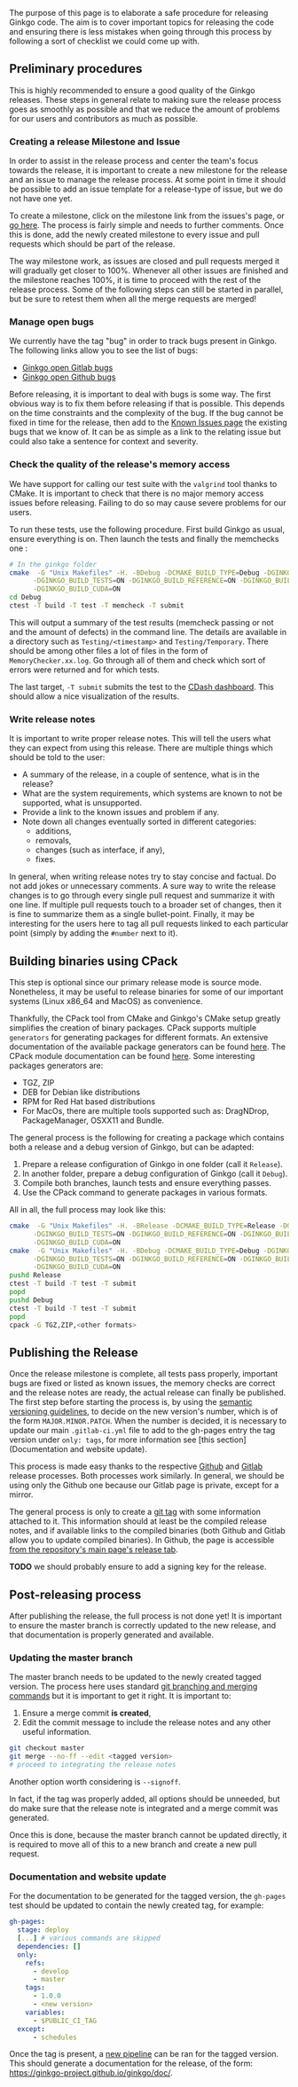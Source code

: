 The purpose of this page is to elaborate a safe procedure for releasing Ginkgo code. The aim is to cover important topics for releasing the code and ensuring there is less mistakes when going through this process by following a sort of checklist we could come up with.

Preliminary procedures
----------------------
This is highly recommended to ensure a good quality of the Ginkgo releases.
These steps in general relate to making sure the release process goes as smoothly as possible and that we reduce the amount of problems for our users and contributors as much as possible.

### Creating a release Milestone and Issue
In order to assist in the release process and center the team's focus towards the release, it is important to create a new milestone for the release and an issue to manage the release process. At some point in time it should be possible to add an issue template for a release-type of issue, but we do not have one yet.

To create a milestone, click on the milestone link from the issues's page, or [go here](https://github.com/ginkgo-project/ginkgo/milestones). The process is fairly simple and needs to further comments. Once this is done, add the newly created milestone to every issue and pull requests which should be part of the release.

The way milestone work, as issues are closed and pull requests merged it will gradually get closer to 100%. Whenever all other issues are finished and the milestone reaches 100%, it is time to proceed with the rest of the release process. Some of the following steps can still be started in parallel, but be sure to retest them when all the merge requests are merged!

### Manage open bugs
We currently have the tag "bug" in order to track bugs present in Ginkgo. The following links allow you to see the list of bugs:
+ [Ginkgo open Gitlab bugs](https://gitlab.com/ginkgo-project/ginkgo/issues?scope=all&utf8=%E2%9C%93&state=opened&label_name[]=Bug)
+ [Ginkgo open Github bugs](https://github.com/ginkgo-project/ginkgo/issues?q=is%3Aissue+is%3Aopen+label%3ABug)

Before releasing, it is important to deal with bugs is some way. The first obvious way is to fix them before releasing if that is possible. This depends on the time constraints and the complexity of the bug. If the bug cannot be fixed in time for the release, then add to the [Known Issues page](https://github.com/ginkgo-project/ginkgo/wiki/Known-Issues) the existing bugs that we know of. It can be as simple as a link to the relating issue but could also take a sentence for context and severity.

### Check the quality of the release's memory access
We have support for calling our test suite with the `valgrind` tool thanks to CMake. It is important to check that there is no major memory access issues before releasing. Failing to do so may cause severe problems for our users.

To run these tests, use the following procedure. First build Ginkgo as usual, ensure everything is on. Then launch the tests and finally the memchecks one :
```bash 
# In the ginkgo folder
cmake  -G "Unix Makefiles" -H. -BDebug -DCMAKE_BUILD_TYPE=Debug -DGINKGO_DEVEL_TOOLS=ON \
      -DGINKGO_BUILD_TESTS=ON -DGINKGO_BUILD_REFERENCE=ON -DGINKGO_BUILD_OMP=ON \
      -DGINKGO_BUILD_CUDA=ON
cd Debug
ctest -T build -T test -T memcheck -T submit
```

This will output a summary of the test results (memcheck passing or not and the amount of defects) in the command line. The details are available in a directory such as `Testing/<timestamp>` and `Testing/Temporary`. There should be among other files a lot of files in the form of `MemoryChecker.xx.log`. Go through all of them and check which sort of errors were returned and for which tests.

The last target, `-T submit` submits the test to the [CDash dashboard](https://my.cdash.org/index.php?project=Ginkgo+Project). This should allow a nice visualization of the results.

### Write release notes
It is important to write proper release notes. This will tell the users what they can expect from using this release. There are multiple things which should be told to the user:
+ A summary of the release, in a couple of sentence, what is in the release?
+ What are the system requirements, which systems are known to not be supported, what is unsupported.
+ Provide a link to the known issues and problem if any.
+ Note down all changes eventually sorted in different categories:
   + additions,
   + removals,
   + changes (such as interface, if any),
   + fixes.


In general, when writing release notes try to stay concise and factual. Do not add jokes or unnecessary comments. A sure way to write the release changes is to go through every single pull request and summarize it with one line. If multiple pull requests touch to a broader set of changes, then it is fine to summarize them as a single bullet-point. Finally, it may be interesting for the users here to tag all pull requests linked to each particular point (simply by adding the `#number` next to it).

Building binaries using CPack
-----------------------------
This step is optional since our primary release mode is source mode. Nonetheless, it may be useful to release binaries for some of our important systems (Linux x86_64 and MacOS) as convenience.

Thankfully, the CPack tool from CMake and Ginkgo's CMake setup greatly simplifies the creation of binary packages. CPack supports multiple `generators` for generating packages for different formats. An extensive documentation of the available package generators can be found [here](https://gitlab.kitware.com/cmake/community/wikis/doc/cpack/PackageGenerators). The CPack module documentation can be found [here](https://cmake.org/cmake/help/v3.9/module/CPack.html). Some interesting packages generators are:
+ TGZ, ZIP
+ DEB for Debian like distributions
+ RPM for Red Hat based distributions
+ For MacOs, there are multiple tools supported such as: DragNDrop, PackageManager, OSXX11 and Bundle.

The general process is the following for creating a package which contains both a release and a debug version of Ginkgo, but can be adapted:
1. Prepare a release configuration of Ginkgo in one folder (call it `Release`).
2. In another folder, prepare a debug configuration of Ginkgo (call it `Debug`).
3. Compile both branches, launch tests and ensure everything passes.
4. Use the CPack command to generate packages in various formats.

All in all, the full process may look like this:
```bash
cmake  -G "Unix Makefiles" -H. -BRelease -DCMAKE_BUILD_TYPE=Release -DGINKGO_DEVEL_TOOLS=ON \
      -DGINKGO_BUILD_TESTS=ON -DGINKGO_BUILD_REFERENCE=ON -DGINKGO_BUILD_OMP=ON \
      -DGINKGO_BUILD_CUDA=ON
cmake  -G "Unix Makefiles" -H. -BDebug -DCMAKE_BUILD_TYPE=Debug -DGINKGO_DEVEL_TOOLS=ON \
      -DGINKGO_BUILD_TESTS=ON -DGINKGO_BUILD_REFERENCE=ON -DGINKGO_BUILD_OMP=ON \
      -DGINKGO_BUILD_CUDA=ON
pushd Release
ctest -T build -T test -T submit
popd
pushd Debug
ctest -T build -T test -T submit
popd
cpack -G TGZ,ZIP,<other formats>
```

Publishing the Release
----------------------
Once the release milestone is complete, all tests pass properly, important bugs are fixed or listed as known issues, the memory checks are correct and the release notes are ready, the actual release can finally be published. The first step before starting the process is, by using the [semantic versioning guidelines](https://semver.org/), to decide on the new version's number, which is of the form `MAJOR.MINOR.PATCH`. When the number is decided, it is necessary to update our main `.gitlab-ci.yml` file to add to the gh-pages entry the tag version under `only: tags`, for more information see [this section](Documentation and website update).

This process is made easy thanks to the respective [Github](https://help.github.com/articles/creating-releases/) and [Gitlab](https://docs.gitlab.com/ee/workflow/releases.html) release processes. Both processes work similarly. In general, we should be using only the Github one because our Gitlab page is private, except for a mirror.

The general process is only to create a [git tag](https://git-scm.com/book/en/v2/Git-Basics-Tagging) with some information attached to it. This information should at least be the compiled release notes, and if available links to the compiled binaries (both Github and Gitlab allow you to update compiled binaries). In Github, the page is accessible [from the repository's main page's release tab](https://github.com/ginkgo-project/ginkgo/releases).

__TODO__ we should probably ensure to add a signing key for the release.

Post-releasing process
----------------------
After publishing the release, the full process is not done yet! It is important to ensure the master branch is correctly updated to the new release, and that documentation is properly generated and available.

### Updating the master branch
The master branch needs to be updated to the newly created tagged version. The process here uses standard [git branching and merging commands](https://git-scm.com/book/en/v2/Git-Branching-Basic-Branching-and-Merging) but it is important to get it right. It is important to:
1. Ensure a merge commit **is created**,
2. Edit the commit message to include the release notes and any other useful information.

```bash
git checkout master
git merge --no-ff --edit <tagged version>
# proceed to integrating the release notes
```
Another option worth considering is `--signoff`.

In fact, if the tag was properly added, all options should be unneeded, but do make sure that the release note is integrated and a merge commit was generated.

Once this is done, because the master branch cannot be updated directly, it is required to move all of this to a new branch and create a new pull request.

### Documentation and website update
For the documentation to be generated for the tagged version, the `gh-pages` test should be updated to contain the newly created tag, for example:
```yaml
gh-pages:
  stage: deploy
  [...] # various commands are skipped
  dependencies: []
  only:
    refs:
      - develop
      - master
    tags:
      - 1.0.0
      - <new version>
    variables:
      - $PUBLIC_CI_TAG
  except:
      - schedules
```

Once the tag is present, a [new pipeline](https://gitlab.com/ginkgo-project/ginkgo-public-ci/pipelines) can be ran for the tagged version. This should generate a documentation for the release, of the form: https://ginkgo-project.github.io/ginkgo/doc/<version>.